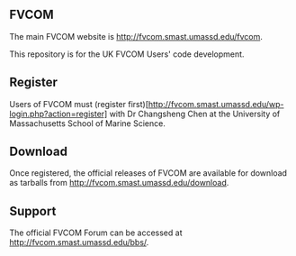FVCOM
-----

The main FVCOM website is http://fvcom.smast.umassd.edu/fvcom.

This repository is for the UK FVCOM Users' code development.

Register
--------

Users of FVCOM must (register first)[http://fvcom.smast.umassd.edu/wp-login.php?action=register] with Dr Changsheng Chen at the University of Massachusetts School of Marine Science.

Download
--------

Once registered, the official releases of FVCOM are available for download as tarballs from http://fvcom.smast.umassd.edu/download.

Support
-------

The official FVCOM Forum can be accessed at http://fvcom.smast.umassd.edu/bbs/.

